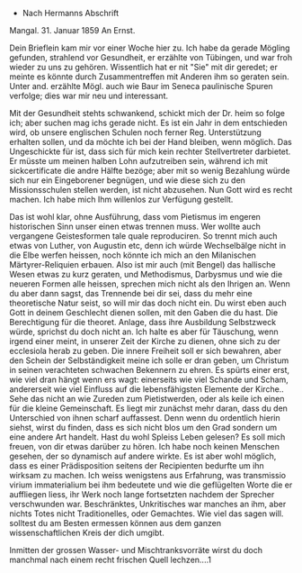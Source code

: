 + Nach Hermanns Abschrift

 Mangal. 31. Januar 1859
An Ernst.

Dein Brieflein kam mir vor einer Woche hier zu. Ich habe da gerade Mögling gefunden, strahlend vor Gesundheit, er erzählte von Tübingen, und war froh wieder zu uns zu gehören. Wissentlich hat er nit "Sie" mit dir geredet; er meinte es könnte durch Zusammentreffen mit Anderen ihm so geraten sein. Unter and. erzählte Mögl. auch wie Baur im Seneca paulinische Spuren verfolge; dies war mir neu und interessant.

Mit der Gesundheit stehts schwankend, schickt mich der Dr. heim so folge ich; aber suchen mag ichs gerade nicht. Es ist ein Jahr in dem entschieden wird, ob unsere englischen Schulen noch ferner Reg. Unterstützung erhalten sollen, und da möchte ich bei der Hand bleiben, wenn möglich. Das Ungeschickte für ist, dass sich für mich kein rechter Stellvertreter darbietet. Er müsste um meinen halben Lohn aufzutreiben sein, während ich mit sickcertificate die andre Hälfte bezöge; aber mit so wenig Bezahlung würde sich nur ein Eingeborener begnügen, und wie diese sich zu den Missionsschulen stellen werden, ist nicht abzusehen. Nun Gott wird es recht machen. Ich habe mich Ihm willenlos zur Verfügung gestellt.

Das ist wohl klar, ohne Ausführung, dass vom Pietismus im engeren historischen Sinn unser einen etwas trennen muss. Wer wollte auch vergangene Geistesformen tale quale reproduciren. So trennt mich auch etwas von Luther, von Augustin etc, denn ich würde Wechselbälge nicht in die Elbe werfen heissen, noch könnte ich mich an den Milanischen Märtyrer-Reliquien erbauen. Also ist mir auch (mit Bengel) das hallische Wesen etwas zu kurz geraten, und Methodismus, Darbysmus und wie die neueren Formen alle heissen, sprechen mich nicht als den Ihrigen an. Wenn du aber dann sagst, das Trennende bei dir sei, dass du mehr eine theoretische Natur seist, so will mir das doch nicht ein. Du wirst eben auch Gott in deinem Geschlecht dienen sollen, mit den Gaben die du hast. Die Berechtigung für die theoret. Anlage, dass ihre Ausbildung Selbstzweck würde, sprichst du doch nicht an. Ich halte es aber für Täuschung, wenn irgend einer meint, in unserer Zeit der Kirche zu dienen, ohne sich zu der ecclesiola herab zu geben. Die innere Freiheit soll er sich bewahren, aber den Schein der Selbständigkeit meine ich solle er dran geben, um Christum in seinen verachteten schwachen Bekennern zu ehren. Es spürts einer erst, wie viel dran hängt wenn ers wagt: einerseits wie viel Schande und Scham, andererseit wie viel Einfluss auf die lebensfähigsten Elemente der Kirche.. Sehe das nicht an wie Zureden zum Pietistwerden, oder als keile ich einen für die kleine Gemeinschaft. Es liegt mir zunächst mehr daran, dass du den Unterschied von ihnen scharf auffassest. Denn wenn du ordentlich hierin siehst, wirst du finden, dass es sich nicht blos um den Grad sondern um eine andere Art handelt. 
Hast du wohl Spleiss Leben gelesen? Es soll mich freuen, von dir etwas darüber zu hören. Ich habe noch keinen Menschen gesehen, der so dynamisch auf andere wirkte. Es ist aber wohl möglich, dass es einer Prädisposition seitens der Recipienten bedurfte um ihn wirksam zu machen. Ich weiss wenigstens aus Erfahrung, was transmissio virium immaterialium bei ihm bedeutete und wie die geflügelten Worte die er auffliegen liess, ihr Werk noch lange fortsetzten nachdem der Sprecher verschwunden war. Beschränktes, Unkritisches war manches an ihm, aber nichts Totes nicht Traditionelles, oder Gemachtes. Wie viel das sagen will. solltest du am Besten ermessen können aus dem ganzen wissenschaftlichen Kreis der dich umgibt.

Inmitten der grossen Wasser- und Mischtranksvorräte wirst du doch manchmal nach einem recht frischen Quell lechzen....1

